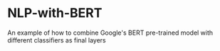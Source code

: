 # NLP-with-BERT
An example of how to combine Google's BERT pre-trained model with different classifiers as final layers
